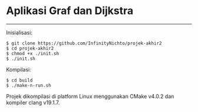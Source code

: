 # Aplikasi Graf dan Dijkstra
---
Inisialisasi:
```
$ git clone https://github.com/InfinityNichto/projek-akhir2
$ cd projek-akhir2
$ chmod +x ./init.sh
$ ./init.sh
```
Kompilasi:
```
$ cd build
$ ./make-n-run.sh
```
Projek dikompilasi di platform Linux menggunakan CMake v4.0.2 dan kompiler clang v19.1.7.
